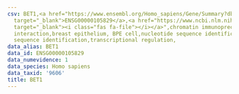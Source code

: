 ```yaml
---
csv: BET1,<a href="https://www.ensembl.org/Homo_sapiens/Gene/Summary?db=core;g=ENSG00000105829"
  target="_blank">ENSG00000105829</a>,<a href="https://www.ncbi.nlm.nih.gov/pubmed/22863008"
  target="_blank"><i class="fas fa-file"></i></a>",chromatin immunoprecipitation assay,direct
  interaction,breast epithelium, BPE cell,nucleotide sequence identification,nucleotide
  sequence identification,transcriptional regulation,
data_alias: BET1
data_id: ENSG00000105829
data_numevidence: 1
data_species: Homo sapiens
data_taxid: '9606'
title: BET1
---
```

